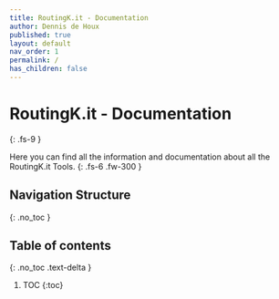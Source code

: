 ```yaml
---
title: RoutingK.it - Documentation
author: Dennis de Houx
published: true
layout: default
nav_order: 1
permalink: /
has_children: false
---
```


# RoutingK.it - Documentation
{: .fs-9 }

Here you can find all the information and documentation about all the RoutingK.it Tools.
{: .fs-6 .fw-300 }

## Navigation Structure
{: .no_toc }

## Table of contents
{: .no_toc .text-delta }

1. TOC
{:toc}
